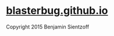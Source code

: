 [blasterbug.github.io](http://blasterbug.github.io/ "blasterbug's gh page")
====================

Copyright 2015 Benjamin Sientzoff
